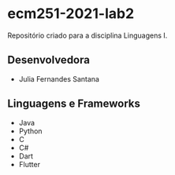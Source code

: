 # ecm251-2021-lab2
Repositório criado para a disciplina Linguagens I.

[comentario]: <> (Isso é um comentario)

## Desenvolvedora
- Julia Fernandes Santana

## Linguagens e Frameworks

- Java
- Python
- C
- C#
- Dart
- Flutter
